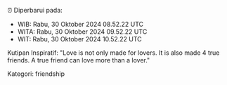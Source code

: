 ⏰ Diperbarui pada:
- WIB: Rabu, 30 Oktober 2024 08.52.22 UTC
- WITA: Rabu, 30 Oktober 2024 09.52.22 UTC
- WIT: Rabu, 30 Oktober 2024 10.52.22 UTC

Kutipan Inspiratif:
"Love is not only made for lovers. It is also made 4 true friends. A true friend can love more than a lover."


Kategori: friendship

